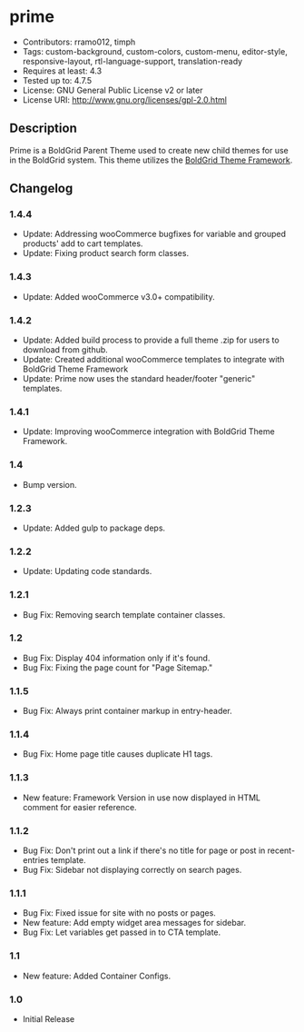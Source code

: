 # prime

- Contributors: rramo012, timph
- Tags: custom-background, custom-colors, custom-menu, editor-style, responsive-layout, rtl-language-support, translation-ready
- Requires at least: 4.3
- Tested up to: 4.7.5
- License: GNU General Public License v2 or later
- License URI: http://www.gnu.org/licenses/gpl-2.0.html

## Description
Prime is a BoldGrid Parent Theme used to create new child themes for use in the BoldGrid system.  This theme utilizes the [BoldGrid Theme Framework](https://github.com/boldgrid/boldgrid-theme-framework).

## Changelog

### 1.4.4 ###
* Update: Addressing wooCommerce bugfixes for variable and grouped products' add to cart templates.
* Update: Fixing product search form classes.

### 1.4.3 ###

* Update: Added wooCommerce v3.0+ compatibility.

### 1.4.2 ###

* Update: Added build process to provide a full theme .zip for users to download from github.
* Update: Created additional wooCommerce templates to integrate with BoldGrid Theme Framework
* Update: Prime now uses the standard header/footer "generic" templates.

### 1.4.1 ###

* Update: Improving wooCommerce integration with BoldGrid Theme Framework.

### 1.4 ###

* Bump version.

### 1.2.3 ###

* Update: Added gulp to package deps.

### 1.2.2 ###

* Update: Updating code standards.

### 1.2.1 ###

* Bug Fix: Removing search template container classes.

### 1.2 ###

* Bug Fix: Display 404 information only if it's found.
* Bug Fix: Fixing the page count for "Page Sitemap."

### 1.1.5 ###

* Bug Fix: Always print container markup in entry-header.

### 1.1.4 ###

* Bug Fix: Home page title causes duplicate H1 tags.

### 1.1.3 ###

* New feature: Framework Version in use now displayed in HTML comment for easier reference.

### 1.1.2 ###

* Bug Fix: Don't print out a link if there's no title for page or post in recent-entries template.
* Bug Fix: Sidebar not displaying correctly on search pages.

### 1.1.1 ###

* Bug Fix: Fixed issue for site with no posts or pages.
* New feature: Add empty widget area messages for sidebar.
* Bug Fix: Let variables get passed in to CTA template.

### 1.1 ###

* New feature: Added Container Configs.

### 1.0 ###

* Initial Release
